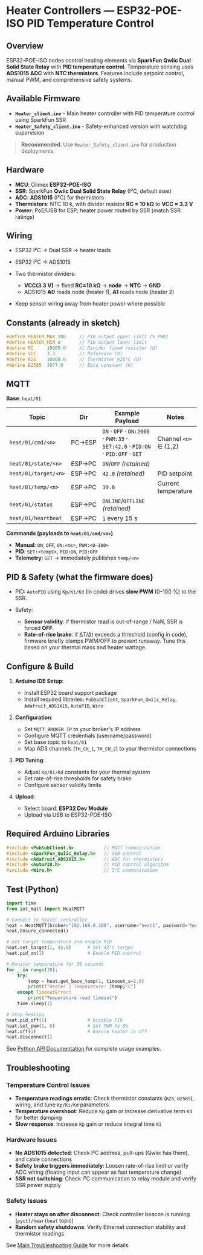 # Heater Controllers — ESP32-POE-ISO PID Temperature Control

## Overview

ESP32-POE-ISO nodes control heating elements via **SparkFun Qwiic Dual Solid State Relay** with **PID temperature control**. Temperature sensing uses **ADS1015 ADC** with **NTC thermistors**. Features include setpoint control, manual PWM, and comprehensive safety systems.

## Available Firmware

- **`Heater_client.ino`** - Main heater controller with PID temperature control using SparkFun SSR
- **`Heater_Safety_client.ino`** - Safety-enhanced version with watchdog supervision

> **Recommended**: Use `Heater_Safety_client.ino` for production deployments.

## Hardware

* **MCU**: Olimex **ESP32-POE-ISO**
* **SSR**: SparkFun **Qwiic Dual Solid State Relay** (I²C, default `0x0A`)
* **ADC**: **ADS1015** (I²C) for thermistors
* **Thermistors**: NTC 10 k, with divider resistor **RC = 10 kΩ** to **VCC = 3.3 V**
* **Power**: PoE/USB for ESP; heater power routed by SSR (match SSR ratings)

## Wiring

* ESP32 I²C → Dual SSR → heater loads
* ESP32 I²C → ADS1015
* Two thermistor dividers:

  * **VCC(3.3 V)** → fixed **RC=10 kΩ** → **node** → **NTC** → **GND**
  * ADS1015 **A0** reads node (heater 1), **A1** reads node (heater 2)
* Keep sensor wiring away from heater power where possible

## Constants (already in sketch)

```cpp
#define HEATER_MAX 100     // PID output upper limit (% PWM)
#define HEATER_MIN 0       // PID output lower limit
#define RC     10000.0     // Divider fixed resistor (Ω)
#define VCC    3.3         // Reference (V)
#define R25    10000.0     // Thermistor @25°C (Ω)
#define B2585  3977.0      // Beta constant (K)
```

## MQTT

**Base**: `heat/01`

| Topic                |   Dir  | Example Payload                                                                 | Notes                 |
| -------------------- | :----: | ------------------------------------------------------------------------------- | --------------------- |
| `heat/01/cmd/<n>`    | PC→ESP | `ON` · `OFF` · `ON:2000` · `PWM:35` · `SET:42.0` · `PID:ON` · `PID:OFF` · `GET` | Channel `<n>` ∈ {1,2} |
| `heat/01/state/<n>`  | ESP→PC | `ON`/`OFF` *(retained)*                                                         |                       |
| `heat/01/target/<n>` | ESP→PC | `42.0` *(retained)*                                                             | PID setpoint          |
| `heat/01/temp/<n>`   | ESP→PC | `39.6`                                                                          | Current temperature   |
| `heat/01/status`     | ESP→PC | `ONLINE`/`OFFLINE` *(retained)*                                                 |                       |
| `heat/01/heartbeat`  | ESP→PC | `1` every 15 s                                                                  |                       |

**Commands (payloads to `heat/01/cmd/<n>`)**

* **Manual**: `ON`, `OFF`, `ON:<ms>`, `PWM:<0–100>`
* **PID**: `SET:<tempC>`, `PID:ON`, `PID:OFF`
* **Telemetry**: `GET` → immediately publishes `temp/<n>`

## PID & Safety (what the firmware does)

* PID: `AutoPID` using `Kp/Ki/Kd` (in code) drives **slow PWM** (0–100 %) to the SSR.
* Safety:

  * **Sensor validity**: if thermistor read is out-of-range / NaN, SSR is forced **OFF**.
  * **Rate-of-rise brake**: if ΔT/Δt exceeds a threshold (config in code), firmware briefly clamps PWM/OFF to prevent runaway.
    Tune this based on your thermal mass and heater wattage.

## Configure & Build

1. **Arduino IDE Setup**:
   - Install ESP32 board support package
   - Install required libraries: `PubSubClient`, `SparkFun_Qwiic_Relay`, `Adafruit_ADS1X15`, `AutoPID`, `Wire`

2. **Configuration**:
   - Set `MQTT_BROKER_IP` to your broker's IP address
   - Configure MQTT credentials (username/password)
   - Set base topic to `heat/01`
   - Map ADS channels (`TH_CH_1`, `TH_CH_2`) to your thermistor connections

3. **PID Tuning**:
   - Adjust `Kp/Ki/Kd` constants for your thermal system
   - Set rate-of-rise thresholds for safety brake
   - Configure sensor validity limits

4. **Upload**:
   - Select board: **ESP32 Dev Module**
   - Upload via USB to ESP32-POE-ISO

## Required Arduino Libraries

```cpp
#include <PubSubClient.h>           // MQTT communication
#include <SparkFun_Qwiic_Relay.h>   // SSR control
#include <Adafruit_ADS1X15.h>       // ADC for thermistors
#include <AutoPID.h>                // PID control algorithm
#include <Wire.h>                   // I²C communication
```

## Test (Python)

```python
import time
from iot_mqtt import HeatMQTT

# Connect to heater controller
heat = HeatMQTT(broker="192.168.0.100", username="heat1", password="heat", base_topic="heat/01")
heat.ensure_connected()

# Set target temperature and enable PID
heat.set_target(1, 42.0)      # Set 42°C target
heat.pid_on(1)                # Enable PID control

# Monitor temperature for 30 seconds
for _ in range(30):
    try:
        temp = heat.get_base_temp(1, timeout_s=2.0)
        print(f"Heater 1 Temperature: {temp}°C")
    except TimeoutError:
        print("Temperature read timeout")
    time.sleep(1)

# Stop heating
heat.pid_off(1)               # Disable PID
heat.set_pwm(1, 0)            # Set PWM to 0%
heat.off(1)                   # Ensure heater is off
heat.disconnect()
```

See [Python API Documentation](../iot_mqtt/README.md) for complete usage examples.

## Troubleshooting

### Temperature Control Issues
- **Temperature readings erratic**: Check thermistor constants (`R25`, `B2585`), wiring, and tune `Kp/Ki/Kd` parameters
- **Temperature overshoot**: Reduce `Kp` gain or increase derivative term `Kd` for better damping
- **Slow response**: Increase `Kp` gain or reduce integral time `Ki`

### Hardware Issues
- **No ADS1015 detected**: Check I²C address, pull-ups (Qwiic has them), and cable connections
- **Safety brake triggers immediately**: Loosen rate-of-rise limit or verify ADC wiring (floating input can appear as fast temperature change)
- **SSR not switching**: Check I²C communication to relay module and verify SSR power supply

### Safety Issues
- **Heater stays on after disconnect**: Check controller beacon is running (`pyctl/heartbeat` topic)
- **Random safety shutdowns**: Verify Ethernet connection stability and thermistor readings

See [Main Troubleshooting Guide](../../README.md#troubleshooting) for more details.


